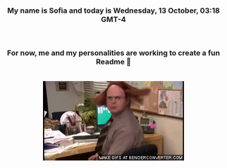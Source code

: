 


<div align="center">
<h3 >My name is Sofia and today is Wednesday, 13 October, 03:18 GMT-4</h3><br>
<h3 >For now, me and my personalities are working to create a fun Readme 👋
</h3><br>
<img src='img/dwight.gif' alt='working...'/>
</div>
